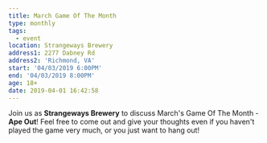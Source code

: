 ```yaml
---
title: March Game Of The Month
type: monthly
tags:
  - event
location: Strangeways Brewery
address1: 2277 Dabney Rd
address2: 'Richmond, VA'
start: '04/03/2019 6:00PM'
end: '04/03/2019 8:00PM'
age: 18+
date: 2019-04-01 16:42:58
---
```

Join us as **Strangeways Brewery** to discuss March's Game Of The Month - **Ape Out**! Feel free to come out and give your thoughts even if you haven't played the game very much, or you just want to hang out!
<!-- more -->